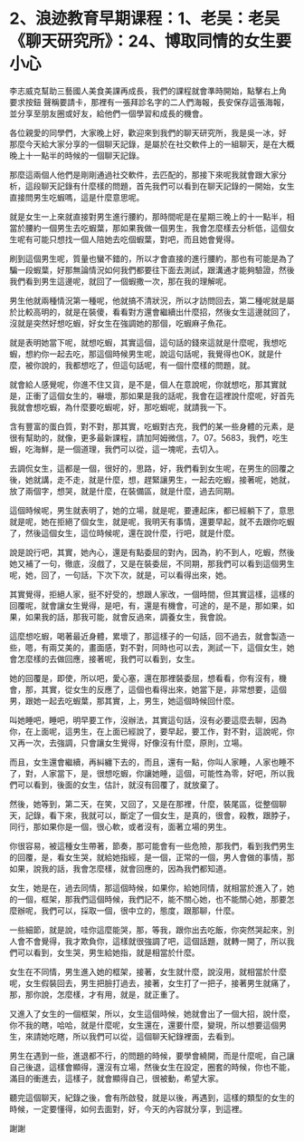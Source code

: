 # 2、浪迹教育早期课程：1、老吴：老吴《聊天研究所》：24、博取同情的女生要小心

李志威克幫助三藝國人美食美課再成長，我們的課程就會準時開始，點擊右上角 要求按鈕 聲稱要請卡，那裡有一張拜診名字的二人們海報，長安保存這張海報，並分享至朋友圈或好友，給他們一個學習和成長的機會。

各位親愛的同學們，大家晚上好，歡迎來到我們的聊天研究所，我是吳一冰，好 那麼今天給大家分享的一個聊天記錄，是屬於在社交軟件上的一組聊天，是在大概晚上十一點半的時候的一個聊天記錄。

那麼這兩個人他們是剛剛通過社交軟件，去匹配的，那接下來呢我就會跟大家分析，這段聊天記錄有什麼樣的問題，首先我們可以看到在聊天記錄的一開始，女生直接問男生吃蝦嗎，這是什麼意思呢。

就是女生一上來就直接對男生進行腰約，那時間呢是在星期三晚上的十一點半，相當於腰約一個男生去吃蝦葉，那如果我做一個男生，我會怎麼樣去分析低，這個女生呢有可能只想找一個人陪她去吃個蝦葉，對吧，而且她會覺得。

刷到這個男生呢，質量也蠻不錯的，所以才會直接的進行腰約，那也有可能是為了騙一段蝦葉，好那無論情況如何我們都要往下面去測試，跟溝通才能夠驗證，然後我們看到男生這邊呢，就回了一個蝦撒一次，那在我的理解呢。

男生他就兩種情況第一種呢，他就搞不清狀況，所以才訪問回去，第二種呢就是屬於比較高明的，就是在裝傻，看看對方還會繼續出什麼招，然後女生這邊就回了，沒就是突然好想吃蝦，好女生在強調她的那個，吃蝦麻子魚花。

就是表明她當下呢，就想吃蝦，其實這個，這句話的錢來這就是什麼呢，我想吃蝦，想約你一起去吃，那這個時候男生呢，說這句話呢，我覺得也OK，就是什麼，被你說的，我都想吃了，但這句話呢，有一個什麼樣的問題，就。

就會給人感覺呢，你進不住又貨，是不是，個人在意說呢，你就想吃，那其實就是，正衝了這個女生的，嚇壞，那如果是我的話呢，我會在這裡說什麼呢，好首先我就會想吃蝦，為什麼要吃蝦呢，好，那吃蝦呢，就請我一下。

含有豐富的蛋白質，對不對，那其實，吃蝦對古充，我們的某一些身體的元素，是很有幫助的，就像，更多最新課程，請加阿姆微信，7。07。5683，我們，吃生蝦，吃海鮮，是一個道理，我們可以從，這一塊呢，去切入。

去調侃女生，這都是一個，很好的，思路，好，我們看到女生呢，在男生的回覆之後，她就講，走不走，就是什麼，想，趕緊讓男生，一起去吃蝦，接著呢，她就，放了兩個字，想哭，就是什麼，在裝備區，就是什麼，過去同期。

這個時候呢，男生就表明了，她的立場，就是呢，要連起床，都已經躺下了，意思就是呢，她在拒絕了個女生，就是呢，我明天有事情，還要早起，就不去跟你吃蝦了，然後這個女生，這位時候呢，還在說什麼，行吧，就是什麼。

說是說行吧，其實，她內心，還是有點委屈的對內，因為，約不到人，吃蝦，然後她又補了一句，徹底，沒戲了，又是在裝委屈，不同期，那我們可以看到這個男生呢，她，回了，一句話，下次下次，就是，可以看得出來，她。

其實覺得，拒絕人家，挺不好受的，想跟人家改，一個時間，但其實這樣，這樣的回覆呢，就會讓女生覺得，是吧，有，還是有機會，可途的，是不是，那如果，如果，如果我的話，那我可能，就會反過來，調養女生，我會說。

這麼想吃蝦，喝著最近身體，累壞了，那這樣子的一句話，回不過去，就會製造一些，嗯，有兩艾美的，畫面感，對不對，同時也可以去，測試一下，這個女生，她會怎麼樣的去做回應，接著呢，我們可以看到，女生。

她的回覆是，即使，所以吧，愛心塞，還在那裡裝委屈，想看看，你有沒有，機會，那，其實，從女生的反應了，這個也看得出來，她當下是，非常想要，這個男，跟她一起去吃蝦葉，那其實，上，男生，她這個時候回什麼。

叫她睡吧，睡吧，明早要工作，沒辦法，其實這句話，沒有必要這麼去聊，因為你，在上面呢，這男生，在上面已經說了，要早起，要工作，對不對，這說呢，你又再一次，去強調，只會讓女生覺得，好像沒有什麼，原則，立場。

而且，女生還會繼續，再糾纏下去的，而且，還有一點，你叫人家睡，人家也睡不了，對，人家當下，是，很想吃蝦，你讓她睡，這個，可能性為零，好吧，所以我們可以看到，後面的女生，估計，就沒有回覆了，就放棄了。

然後，她等到，第二天，在笑，又回了，又是在那裡，什麼，裝尾區，從整個聊天，記錄，看下來，我就可以，斷定了一個女生，是真的，很會，殺教，跟脖子，同行，那如果你是一個，很心軟，或者沒有，面著立場的男生。

你很容易，被這種女生帶著，節奏，那可能會有一些危險，那我們，看到我們男生的回覆，是，看女生哭，就給她指經，是一個，正常的一個，男人會做的事情，那如果，說我的話，我會怎麼樣，就會回應的，因為我們都知道。

女生，她是在，過去同情，那這個時候，如果你，給她同情，就相當於進入了，她的一個，框架，那我們這個時候，我們記不，能不關心她，也不能關心她，那要怎麼辦呢，我們可以，採取一個，很中立的，態度，跟那聊，什麼。

一些細節，就是說，哇你這麼能哭，那，等我，跟你出去吃飯，你突然哭起來，別人會不會覺得，我才欺負你，這樣就很強調了吧，這個話題，就轉一開了，所以我們可以看到，女生哭，男生給她指，就是相當於什麼。

女生在不同情，男生進入她的框架，接著，女生就什麼，說沒用，就相當於什麼呢，女生假裝回去，男生把臉打過去，接著，女生打了一把子，接著男生就痛了，那，那你說，怎麼樣，才有用，就是，就正重了。

又進入了女生的一個框架，所以，女生這個時候，她就會出了一個大招，說什麼，你不我的瞎，哈哈，就是什麼呢，女生還在，還要什麼，變現，所以想要這個男生，來請她吃瞎，所以我們可以從，這個聊天紀錄裡面，去看到。

男生在遇到一些，進退都不行，的問題的時候，要學會繞開，而是什麼呢，自己讓自己後退，這樣會顯得，還沒有立場，然後女生在設定，圈套的時候，你也不能，滿目的衝進去，這樣子，就會顯得自己，很被動，希望大家。

聽完這個聊天，紀錄之後，會有所啟發，就是以後，再遇到，這樣的類型的女生的時候，一定要懂得，如何去面對，好，今天的內容就分享，到這裡。

謝謝